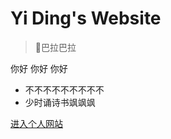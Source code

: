<!-- _coverpage.md -->

# Yi Ding's Website

> 💪巴拉巴拉

你好
    你好
        你好
- 不不不不不不不不不
- 少时诵诗书飒飒飒


[进入个人网站](/README.md)